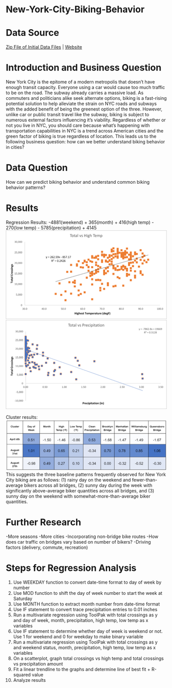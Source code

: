 # New-York-City-Biking-Behavior

# Data Source
[Zip File of Initial Data Files](https://github.com/tberkery/New-York-City-Biking-Behavior/blob/main/NYCDOT_Bicycle_Counts_2017-_East_River_Bridges.zip.zip) | [Website](https://data.cityofnewyork.us/Transportation/Bicycle-Counts-for-East-River-Bridges/gua4-p9wg)

# Introduction and Business Question
New York City is the epitome of a modern metropolis that doesn’t have enough transit capacity. Everyone using a car would cause too much traffic to be on the road. The subway already carries a massive load. As commuters and politicians alike seek alternate options, biking is a fast-rising potential solution to help alleviate the strain on NYC roads and subways with the added benefit of being the greenest option of the three. However, unlike car or public transit travel like the subway, biking is subject to numerous external factors influencing it’s viability. Regardless of whether or not you live in NYC, you should care because what’s happening with transportation capabilities in NYC is a trend across American cities and the green factor of biking is true regardless of location. This leads us to the following business question: how can we better understand biking behavior in cities?

# Data Question
How can we predict biking behavior and understand common biking behavior patterns?

# Results
Regression Results: -4881(weekend) + 365(month) + 416(high temp) - 270(low temp) - 5785(precipitation) + 4145
![alt text](https://github.com/tberkery/New-York-City-Biking-Behavior/blob/main/Total%20Crossings%20vs.%20High%20Temp.png)
![alt text](https://github.com/tberkery/New-York-City-Biking-Behavior/blob/main/Total%20Crossings%20vs.%20Precipitation.png)

Cluster results:
![alt text](https://github.com/tberkery/New-York-City-Biking-Behavior/blob/main/Biking%20Behavior%20Clusters.PNG)
This suggests the three baseline patterns frequently observed for New York City biking are as follows: (1) rainy day on the weekend and fewer-than-average bikers across all bridges, (2) sunny day during the week with significantly above-average biker quantities across all bridges, and (3) sunny day on the weekend with somewhat-more-than-average biker quantities.

# Further Research
-More seasons
-More cities
-Incorporating non-bridge bike routes
-How does car traffic on bridges vary based on number of bikers?
-Driving factors (delivery, commute, recreation) 

# Steps for Regression Analysis
1. Use WEEKDAY function to convert date-time format to day of week by number
2. Use MOD function to shift the day of week number to start the week at Saturday 
3. Use MONTH function to extract month number from date-time format
4. Use IF statement to convert trace precipitation entries to 0.01 inches
5. Run a multivariate regression using ToolPak with total crossings as y and day of week, month, precipitation, high temp, low temp as x variables
6. Use IF statement to determine whether day of week is weekend or not. Use 1 for weekend and 0 for weekday to make binary variable
7. Run a multivariate regression using ToolPak with total crossings as y and weekend status, month, precipitation, high temp, low temp as x variables
8. On a scatterplot, graph total crossings vs high temp and total crossings vs precipitation amount
9. Fit a linear trendline to the graphs and determine line of best fit + R-squared value
10. Analyze results

